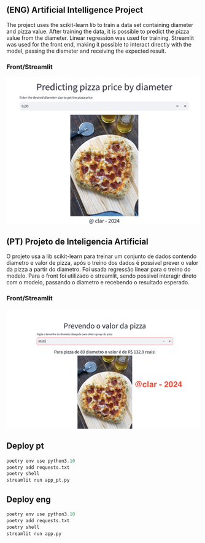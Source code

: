 ## (ENG) Artificial Intelligence Project
The project uses the scikit-learn lib to train a data set containing diameter and pizza value. After training the data, it is possible to predict the pizza value from the diameter. Linear regression was used for training.
Streamlit was used for the front end, making it possible to interact directly with the model, passing the diameter and receiving the expected result.

### Front/Streamlit
![alt text](image-1.png)

## (PT) Projeto de Inteligencia Artificial
O projeto usa a lib scikit-learn para treinar um conjunto de dados contendo diametro e valor de pizza, após o treino dos dados é possivel prever o valor da pizza a partir do diametro. Foi usada regressão linear para o treino do modelo.
Para o front foi utilizado o streamlit, sendo possivel interagir direto com o modelo, passando o diametro e recebendo o resultado esperado. 

### Front/Streamlit
![alt text](image.png)


## Deploy pt
```python
poetry env use python3.10
poetry add requests.txt
poetry shell
streamlit run app_pt.py
```


## Deploy eng
```python
poetry env use python3.10
poetry add requests.txt
poetry shell
streamlit run app.py
```

